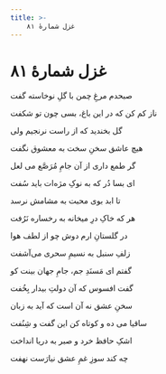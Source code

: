 ```yaml
---
title: >-
    غزل شمارهٔ ۸۱
---
```

# غزل شمارهٔ ۸۱

<div class="b" id="bn1"><div class="m1"><p>صبحدم مرغِ چمن با گلِ نوخاسته گفت</p></div>
<div class="m2"><p>ناز کم کن که در این باغ، بسی چون تو شکفت</p></div></div>
<div class="b" id="bn2"><div class="m1"><p>گل بخندید که از راست نرنجیم ولی</p></div>
<div class="m2"><p>هیچ عاشق سخنِ سخت به معشوق نگفت</p></div></div>
<div class="b" id="bn3"><div class="m1"><p>گر طمع داری از آن جامِ مُرَصَّع می لعل</p></div>
<div class="m2"><p>ای بسا دُر که به نوکِ مژه‌ات باید سُفت</p></div></div>
<div class="b" id="bn4"><div class="m1"><p>تا ابد بوی محبت به مشامش نرسد</p></div>
<div class="m2"><p>هر که خاکِ درِ میخانه به رخساره نَرُفت</p></div></div>
<div class="b" id="bn5"><div class="m1"><p>در گلستانِ ارم دوش چو از لطف هوا</p></div>
<div class="m2"><p>زلفِ سنبل به نسیمِ سحری می‌آشفت</p></div></div>
<div class="b" id="bn6"><div class="m1"><p>گفتم ای مَسنَدِ جم، جامِ جهان بینت کو</p></div>
<div class="m2"><p>گفت افسوس که آن دولتِ بیدار بِخُفت</p></div></div>
<div class="b" id="bn7"><div class="m1"><p>سخنِ عشق نه آن است که آید به زبان</p></div>
<div class="m2"><p>ساقیا می ده و کوتاه کن این گفت و شِنُفت</p></div></div>
<div class="b" id="bn8"><div class="m1"><p>اشکِ حافظ خرد و صبر به دریا انداخت</p></div>
<div class="m2"><p>چه کند سوزِ غمِ عشق نیارَست نهفت</p></div></div>